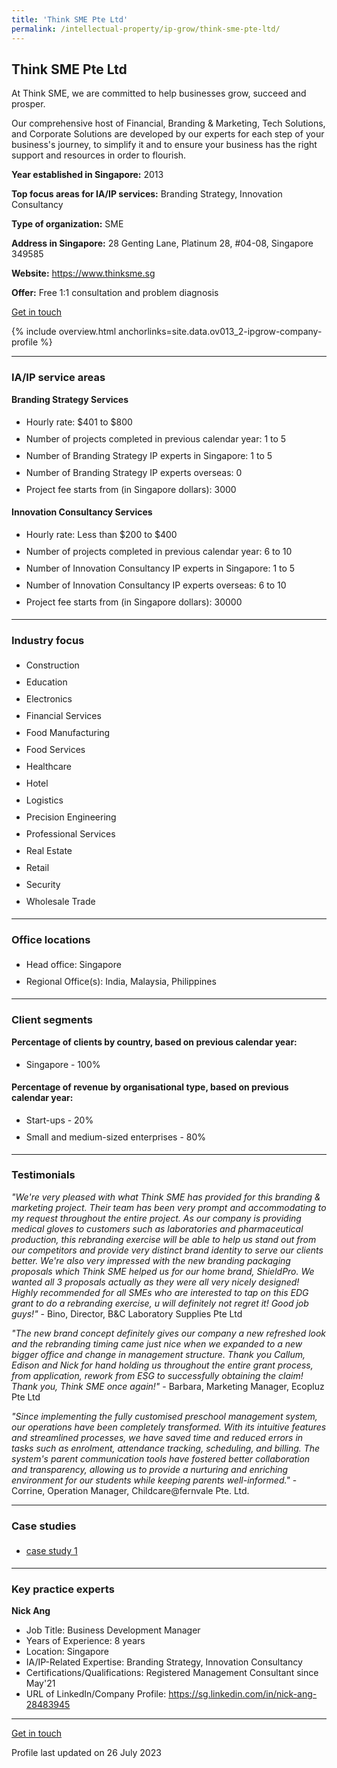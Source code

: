 ```yaml
---
title: 'Think SME Pte Ltd'
permalink: /intellectual-property/ip-grow/think-sme-pte-ltd/
---
```


## Think SME Pte Ltd

At Think SME, we are committed to help businesses grow, succeed and prosper.

Our comprehensive host of Financial, Branding & Marketing, Tech Solutions, and Corporate Solutions are developed by our experts for each step of your business's journey, to simplify it and to ensure your business has the right support and resources in order to flourish.

<b>Year established in Singapore:</b> 2013

<b>Top focus areas for IA/IP services:</b> Branding Strategy, Innovation Consultancy

<b>Type of organization:</b> SME

<b>Address in Singapore:</b> 28 Genting Lane, Platinum 28, #04-08, Singapore 349585

<b>Website:</b> <a href='https://www.thinksme.sg'>https://www.thinksme.sg</a>

<b>Offer:</b> Free 1:1 consultation and problem diagnosis

<a class='btn' href='https://form.gov.sg/646ecaa15f5cf200110c9575' target='_blank' rel='noopener'>Get in touch</a>

{% include overview.html anchorlinks=site.data.ov013_2-ipgrow-company-profile %}

---
<a name='ip-related-service-areas'></a>
### IA/IP service areas

**Branding Strategy Services**

<ul>
<li style='line-height: 27px; margin: 0px 0px !important'>Hourly rate:  $401 to $800</li>
<li style='line-height: 27px; margin: 0px 0px !important'>Number of projects completed in previous calendar year: 1 to 5</li>
<li style='line-height: 27px; margin: 0px 0px !important'>Number of Branding Strategy IP experts in Singapore: 1 to 5</li>
<li style='line-height: 27px; margin: 0px 0px !important'>Number of Branding Strategy IP experts overseas: 0</li>
<li style='line-height: 27px; margin: 0px 0px !important'>Project fee starts from (in Singapore dollars):  3000</li>
</ul>

**Innovation Consultancy Services**

<ul>
<li style='line-height: 27px; margin: 0px 0px !important'>Hourly rate:  Less than $200 to $400</li>
<li style='line-height: 27px; margin: 0px 0px !important'>Number of projects completed in previous calendar year: 6 to 10</li>
<li style='line-height: 27px; margin: 0px 0px !important'>Number of Innovation Consultancy IP experts in Singapore: 1 to 5</li>
<li style='line-height: 27px; margin: 0px 0px !important'>Number of Innovation Consultancy IP experts overseas: 6 to 10</li>
<li style='line-height: 27px; margin: 0px 0px !important'>Project fee starts from (in Singapore dollars):  30000</li>
</ul>

---
<a name='industry-focus'></a>
### Industry focus

<ul><li style='line-height: 27px; margin: 0px 0px !important'> Construction</li><li style='line-height: 27px; margin: 0px 0px !important'>Education</li><li style='line-height: 27px; margin: 0px 0px !important'>Electronics</li><li style='line-height: 27px; margin: 0px 0px !important'>Financial Services</li><li style='line-height: 27px; margin: 0px 0px !important'>Food Manufacturing</li><li style='line-height: 27px; margin: 0px 0px !important'>Food Services</li><li style='line-height: 27px; margin: 0px 0px !important'>Healthcare</li><li style='line-height: 27px; margin: 0px 0px !important'>Hotel</li><li style='line-height: 27px; margin: 0px 0px !important'>Logistics</li><li style='line-height: 27px; margin: 0px 0px !important'>Precision Engineering</li><li style='line-height: 27px; margin: 0px 0px !important'>Professional Services</li><li style='line-height: 27px; margin: 0px 0px !important'>Real Estate</li><li style='line-height: 27px; margin: 0px 0px !important'>Retail</li><li style='line-height: 27px; margin: 0px 0px !important'>Security</li><li style='line-height: 27px; margin: 0px 0px !important'>Wholesale Trade</li></ul>

---
<a name='office-locations'></a>
### Office locations

<ul><li style='line-height: 27px; margin: 0px 0px !important'> Head office: Singapore</li><li style='line-height: 27px; margin: 0px 0px !important'>Regional Office(s): India, Malaysia, Philippines</li></ul>

---
<a name='client-segments'></a>
### Client segments

**Percentage of clients by country, based on previous calendar year:**

<ul><li style='line-height: 27px; margin: 0px 0px !important'> Singapore - 100%</li></ul>

**Percentage of revenue by organisational type, based on previous calendar year:**

<ul><li style='line-height: 27px; margin: 0px 0px !important'> Start-ups - 20%</li><li style='line-height: 27px; margin: 0px 0px !important'>Small and medium-sized enterprises - 80%</li></ul>

---
<a name='testimonials'></a>
### Testimonials

*"We're very pleased with what Think SME has provided for this branding & marketing project. Their team has been very prompt and accommodating to my request throughout the entire project. As our company is providing medical gloves to customers such as laboratories and pharmaceutical production, this rebranding exercise will be able to help us stand out from our competitors and provide very distinct brand identity to serve our clients better. We're also very impressed with the new branding packaging proposals which Think SME helped us for our home brand, ShieldPro. We wanted all 3 proposals actually as they were all very nicely designed! Highly recommended for all SMEs who are interested to tap on this EDG grant to do a rebranding exercise, u will definitely not regret it! Good job guys!"* - Bino, Director, B&C Laboratory Supplies Pte Ltd

*"The new brand concept definitely gives our company a new refreshed look and the rebranding timing came just nice when we expanded to a new bigger office and change in management structure. Thank you Callum, Edison and Nick for hand holding us throughout the entire grant process, from application, rework from ESG to successfully obtaining the claim! Thank you, Think SME once again!"* - Barbara, Marketing Manager, Ecopluz Pte Ltd

*"Since implementing the fully customised preschool management system, our operations have been completely transformed. With its intuitive features and streamlined processes, we have saved time and reduced errors in tasks such as enrolment, attendance tracking, scheduling, and billing. The system's parent communication tools have fostered better collaboration and transparency, allowing us to provide a nurturing and enriching environment for our students while keeping parents well-informed."* - Corrine, Operation Manager, Childcare@fernvale Pte. Ltd.



---
<a name='case-studies'></a>
### Case studies

<ul><li style='line-height: 27px; margin: 0px 0px !important'> <a href="https://www.behance.net/thinksme" target="_blank" rel="noopener">case study 1</a></li></ul>

---
<a name='key-practice-experts'></a>
### Key practice experts

**Nick Ang**

- Job Title: Business Development Manager
- Years of Experience: 8 years
- Location: Singapore
- IA/IP-Related Expertise: Branding Strategy, Innovation Consultancy
- Certifications/Qualifications: Registered Management Consultant since May'21
- URL of LinkedIn/Company Profile: <a href="https://sg.linkedin.com/in/nick-ang-28483945" target="_blank" rel="noopener">https://sg.linkedin.com/in/nick-ang-28483945</a>

---
<p>
<a class='btn' href='https://form.gov.sg/646ecaa15f5cf200110c9575' target='_blank' rel='noopener'>Get in touch</a>
</p>
Profile last updated on 26 July 2023
